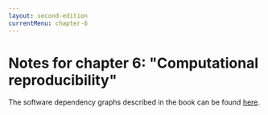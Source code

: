 ```yaml
---
layout: second-edition
currentMenu: chapter-6
---
```


# Notes for chapter 6: "Computational reproducibility"

The software dependency graphs described in the book can be found [here](software-dependencies.md).
